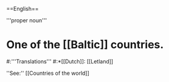==English==

'''proper noun'''

# One of the [[Baltic]] countries.
#:'''Translations'''
#:*[[Dutch]]: [[Letland]]

''See:'' [[Countries of the world]]